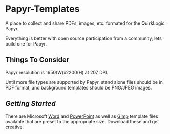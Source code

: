 # Papyr-Templates
A place to collect and share PDFs, images, etc. formated for the QuirkLogic Papyr.

Everything is better with open source participation from a community, lets build one for Papyr. 

Things To Consider
------------------
Papyr resolution is 1650(W)x2200(H) at 207 DPI.

Until more file types are supported by Papyr, stand alone files should be in PDF format, and background
templates should be PNG/JPEG images.


*Getting Started*
-----------------
There are Microsoft [Word](https://github.com/kaschau/Papyr-Templates/blob/main/Word-Template.dotx) and [PowerPoint](https://github.com/kaschau/Papyr-Templates/blob/main/PowerPoint-Template.pptx) as well as [Gimp](https://github.com/kaschau/Papyr-Templates/blob/main/Gimp-Template.xcf) template files available that are preset to the appropriate size. Download these and get creative.
